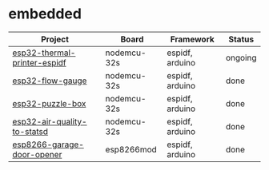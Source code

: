 # embedded

| Project | Board | Framework | Status |
| ------- | ----- | --------- | ------ |
| [esp32-thermal-printer-espidf](esp32-thermal-printer-espidf/) | nodemcu-32s | espidf, arduino | ongoing |
| [esp32-flow-gauge](esp32-flow-gauge/) | nodemcu-32s | espidf, arduino | done |
| [esp32-puzzle-box](esp32-puzzle-box/) | nodemcu-32s | espidf, arduino | done |
| [esp32-air-quality-to-statsd](esp32-air-quality-to-statsd/) | nodemcu-32s | espidf, arduino | done |
| [esp8266-garage-door-opener](esp8266-garage-door-opener/) | esp8266mod | espidf, arduino | done |
